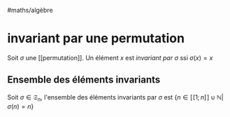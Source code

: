 #maths/algèbre 
# invariant par une permutation

Soit $\sigma$ une [[permutation]].
Un élément $x$ est _invariant par $\sigma$_ ssi $\sigma(x) = x$

## Ensemble des éléments invariants
Soit $\sigma\in\mathfrak S_n$, l'ensemble des éléments invariants par $\sigma$ est $\{n\in [\![1;n]\!]\cup\mathbb N|\sigma(n)=n\}$

